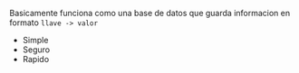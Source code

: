 Basicamente funciona como una base de datos que guarda informacion en formato `llave -> valor`
- Simple
- Seguro
- Rapido
